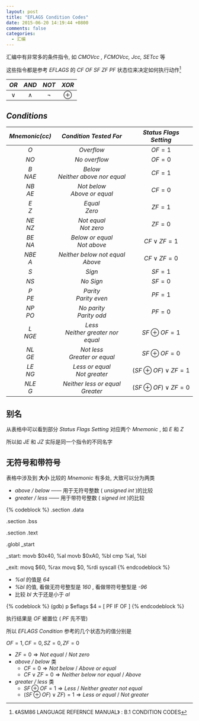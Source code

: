 ```yaml
---
layout: post
title: "EFLAGS Condition Codes"
date: 2015-06-20 14:19:44 +0800
comments: false
categories:
  - 汇编
---
```


汇编中有非常多的条件指令, 如 _CMOVcc , FCMOVcc, Jcc, SETcc_ 等

这些指令都是参考 _EFLAGS_ 的 _CF OF SF ZF PF_ 状态位来决定如何执行动作[^1]

<!--more-->
	
_OR_|_AND_|_NOT_|_XOR_|
:----:|:----:|:----:|:----:
$\lor$  | $\land$  | $\lnot$  |$\oplus$  

  
## ___Conditions___ 

_Mnemonic(cc)_|_Condition Tested For_ |_Status Flags Setting_
:----:|:----:|:----:
_O_|_Overflow_|$OF=1$
_NO_|_No overflow_|$OF=0$
_B<br>NAE_|_Below<br>Neither above nor equal_|$CF=1$
_NB<br>AE_|_Not below<br>Above or equal_|$CF=0$
_E<br>Z_|_Equal<br>Zero_|$ZF=1$
_NE<br>NZ_|_Not equal<br>Not zero_|$ZF=0$
_BE<br>NA_|_Below or equal<br>Not above_|${CF}\lor{ZF}=1$
_NBE<br>A_|_Neither below not equal<br>Above_|${CF}\lor{ZF}=0$
_S_|_Sign_|$SF=1$
_NS_|_No Sign_|$SF=0$
_P<br>PE_|_Parity<br>Parity even_|$PF=1$
_NP<br>PO_|_No parity<br>Parity odd_|$PF=0$
_L<br>NGE_|_Less<br>Neither greater nor equal_|${SF}\oplus{OF}=1$
_NL<br>GE_|_Not less<br>Greater or equal_|${SF}\oplus{OF}=0$
_LE<br>NG_|_Less or equal<br>Not greater_|$({SF}\oplus{OF})\lor{ZF}=1$
_NLE<br>G_|_Neither less or equal<br>Greater_|$({SF}\oplus{OF})\lor{ZF}=0$

## 别名

从表格中可以看到部分 _Status Flags Setting_ 对应两个 _Mnemonic_ , 如 _E_ 和 _Z_

所以如 _JE_ 和 _JZ_ 实际是同一个指令的不同名字



## 无符号和带符号

表格中涉及到 __大小__ 比较的 _Mnemonic_ 有多处, 大致可以分为两类

* _above / below_ —— 用于无符号整数 ( _unsigned int_ )的比较
* _greater / less_ —— 用于带符号整数 ( _signed int_ )的比较



{% codeblock %}
.section .data

.section .bss

.section .text

.globl _start

_start:
    movb $0x40, %al
    movb $0xA0, %bl
    cmp %al, %bl

_exit:
    movq $60, %rax
    movq $0, %rdi
    syscall
{% endcodeblock %}
	
* _%al_ 的值是 _64_
* _%bl_ 的值, 看做无符号整型是 _160_ , 看做带符号整型是 _-96_
* 比较 _bl_ 大于还是小于 _al_

{% codeblock %}
(gdb) p $eflags
$4 = [ PF IF OF ]
{% endcodeblock %}
	
执行结果是 _OF_ 被置位 ( _PF_ 先不管)

所以 _EFLAGS Condition_ 参考的几个状态为的值分别是  

$OF=1 , CF=0 , SZ=0 , ZF=0$

* $ZF=0\Longrightarrow Not\ equal\ /\ Not\ zero$
* _above / below_ 类
    * $CF=0\Longrightarrow Not\ below\ /\ Above\ or\ equal$
    * $CF\lor{ZF}=0\Longrightarrow Neither\ below\ nor\ equal\ /\ Above$
* _greater / less_ 类
    * $SF\oplus OF=1\Longrightarrow {Less}\ /\ Neither\ greater\ not\ equal$
    * $(SF\oplus OF)\lor ZF)=1 \Longrightarrow Less\ or\ equal\ /\ Not\ greater$


[^1]:《ASM86 LANGUAGE REFERNCE MANUAL》 : B.1 CONDITION CODES

